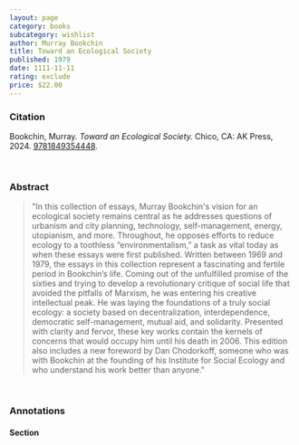 ```yaml
---
layout: page
category: books
subcategory: wishlist
author: Murray Bookchin
title: Toward an Ecological Society
published: 1979
date: 1111-11-11
rating: exclude
price: $22.00
---
```


### Citation

Bookchin, Murray. *Toward an Ecological Society.* Chico, CA: AK Press, 2024. [9781849354448](https://www.akpress.org/toward-an-ecological-society.html).

<br>

### Abstract

> "In this collection of essays, Murray Bookchin's vision for an ecological society remains central as he addresses questions of urbanism and city planning, technology, self-management, energy, utopianism, and more. Throughout, he opposes efforts to reduce ecology to a toothless “environmentalism,” a task as vital today as when these essays were first published. Written between 1969 and 1979, the essays in this collection represent a fascinating and fertile period in Bookchin’s life. Coming out of the unfulfilled promise of the sixties and trying to develop a revolutionary critique of social life that avoided the pitfalls of Marxism, he was entering his creative intellectual peak. He was laying the foundations of a truly social ecology: a society based on decentralization, interdependence, democratic self-management, mutual aid, and solidarity. Presented with clarity and fervor, these key works contain the kernels of concerns that would occupy him until his death in 2006. This edition also includes a new foreword by Dan Chodorkoff, someone who was with Bookchin at the founding of his Institute for Social Ecology and who understand his work better than anyone."

<br>

### Annotations

#### Section

<br>
